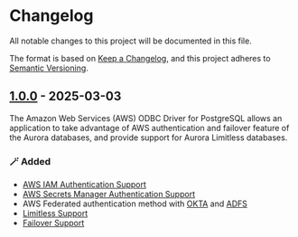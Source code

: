 # Changelog
All notable changes to this project will be documented in this file.

The format is based on [Keep a Changelog](https://keepachangelog.com/en/1.0.0/), and this project adheres to [Semantic Versioning](https://semver.org/#semantic-versioning-200).

## [1.0.0] - 2025-03-03
The Amazon Web Services (AWS) ODBC Driver for PostgreSQL allows an application to take advantage of AWS authentication and failover feature of the Aurora databases, and provide support for Aurora Limitless databases.

### :magic_wand: Added
- [AWS IAM Authentication Support](docs/using-the-aws-driver/authentication/authentication.md#iam-authentication)
- [AWS Secrets Manager Authentication Support](https://github.com/aws/aws-pgsql-odbc/blob/main/docs/using-the-aws-driver/authentication/authentication.md#secret-manager-authentication)
- AWS Federated authentication method with [OKTA](https://github.com/aws/aws-pgsql-odbc/blob/main/docs/using-the-aws-driver/authentication/authentication.md#okta-authentication) and [ADFS](https://github.com/aws/aws-pgsql-odbc/blob/main/docs/using-the-aws-driver/authentication/authentication.md#adfs-authentication)
- [Limitless Support](https://github.com/aws/aws-pgsql-odbc/blob/main/docs/using-the-aws-driver/limitless/limitless.md)
- [Failover Support](https://github.com/aws/aws-pgsql-odbc/blob/main/docs/using-the-aws-driver/failover/failover.md)

[1.0.0]: https://github.com/awslabs/aws-pgsql-odbc/releases/tag/1.0.0
